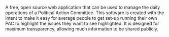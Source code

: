 A free, open source web application that can be used to manage the daily operations of a Political Action Committee. This software is created with the intent to make it easy for average people to get set-up running their own PAC to highlight the issues they want to see highlighted. It is designed for maximum transparency, allowing much information to be shared publicly.